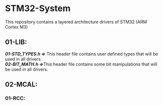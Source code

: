 # STM32-System
This repository contains a layered architecture drivers of STM32 (ARM Cortex M3) 

## 01-LIB:
<p><em><strong>01-STD_TYPES.h =></strong></em> This header file contains user defined types that will be used in all drivers.<br>
<em><strong>02-BIT_MATH.h =></strong></em>This header file contains some bit manipulations that will be used in all drivers.</p>

## 02-MCAL:
### 01-RCC:
